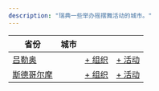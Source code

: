 ```yaml
---
description: "瑞典一些举办摇摆舞活动的城市。"
---
```


| 省份 | 城市 | | |
| --- | --- | --- | --- |
| [吕勒奥](by_city.md#lulea) | | [+ 组织](https://github.com/swingdance/orgs/issues/new?assignees=&labels=add+org&projects=&template=02-add_entity.yml&title=%5Bsv_SE%5D%20Add%20Org%3A%20%3CName%3E&region=sv_SE&province=Lulea&city=Lulea) | [+ 活动](https://github.com/swingdance/events/issues/new?assignees=&labels=add+event&projects=&template=02-add_entity.yml&title=%5B2024%2Fsv_SE%5D%20Add%20Event%3A%20%3CName%3E&region=sv_SE&province=Lulea&city=Lulea&org_id=&date_starts=2024-&date_ends=2024-) |
| [斯德哥尔摩](by_city.md#stockholm) | | [+ 组织](https://github.com/swingdance/orgs/issues/new?assignees=&labels=add+org&projects=&template=02-add_entity.yml&title=%5Bsv_SE%5D%20Add%20Org%3A%20%3CName%3E&region=sv_SE&province=Stockholm&city=Stockholm) | [+ 活动](https://github.com/swingdance/events/issues/new?assignees=&labels=add+event&projects=&template=02-add_entity.yml&title=%5B2024%2Fsv_SE%5D%20Add%20Event%3A%20%3CName%3E&region=sv_SE&province=Stockholm&city=Stockholm&org_id=&date_starts=2024-&date_ends=2024-) |
